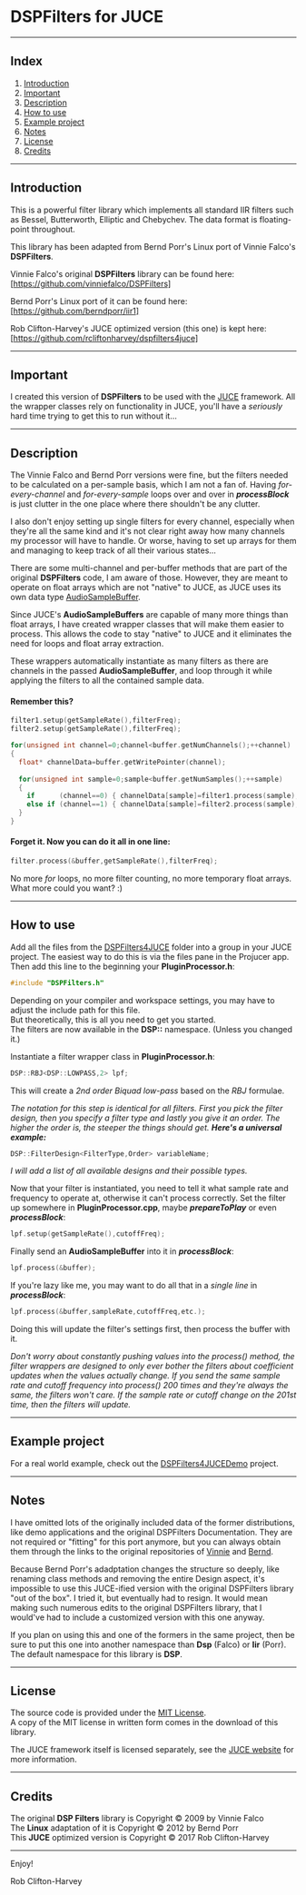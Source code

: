 # DSPFilters for JUCE

-------------------------------------------------------------------------------------------------------

## Index

1. [Introduction](https://github.com/rcliftonharvey/dspfilters4juce/blob/master/README.md#introduction)
2. [Important](https://github.com/rcliftonharvey/dspfilters4juce/blob/master/README.md#important)
3. [Description](https://github.com/rcliftonharvey/dspfilters4juce/blob/master/README.md#description)
4. [How to use](https://github.com/rcliftonharvey/dspfilters4juce/blob/master/README.md#how-to-use)
5. [Example project](https://github.com/rcliftonharvey/dspfilters4juce/blob/master/README.md#example-project)
6. [Notes](https://github.com/rcliftonharvey/dspfilters4juce/blob/master/README.md#notes)
7. [License](https://github.com/rcliftonharvey/dspfilters4juce/blob/master/README.md#license)
8. [Credits](https://github.com/rcliftonharvey/dspfilters4juce/blob/master/README.md#credits)

-------------------------------------------------------------------------------------------------------

## Introduction 

This is a powerful filter library which implements all standard IIR filters such as Bessel, Butterworth, Elliptic and Chebychev. The data format is floating-point throughout.

This library has been adapted from Bernd Porr's Linux port of Vinnie Falco's **DSPFilters**.

Vinnie Falco's original **DSPFilters** library can be found here:<br>
[https://github.com/vinniefalco/DSPFilters]

Bernd Porr's Linux port of it can be found here:<br>
[https://github.com/berndporr/iir1]

Rob Clifton-Harvey's JUCE optimized version (this one) is kept here:<br>
[https://github.com/rcliftonharvey/dspfilters4juce]

-------------------------------------------------------------------------------------------------------

## Important

I created this version of **DSPFilters** to be used with the [JUCE](https://www.juce.com/) framework. All the wrapper classes rely on functionality in JUCE, you'll have a *seriously* hard time trying to get this to run without it...

-------------------------------------------------------------------------------------------------------

## Description

The Vinnie Falco and Bernd Porr versions were fine, but the filters needed to be calculated on a per-sample basis, which I am not a fan of. Having *for-every-channel* and *for-every-sample* loops over and over in ***processBlock*** is just clutter in the one place where there shouldn't be any clutter.

I also don't enjoy setting up single filters for every channel, especially when they're all the same kind and it's not clear right away how many channels my processor will have to handle. Or worse, having to set up arrays for them and managing to keep track of all their various states...

There are some multi-channel and per-buffer methods that are part of the original **DSPFilters** code, I am aware of those. However, they are meant to operate on float arrays which are not "native" to JUCE, as JUCE uses its own data type [AudioSampleBuffer](https://www.juce.com/doc/classAudioBuffer).

Since JUCE's **AudioSampleBuffers** are capable of many more things than float arrays, I have created wrapper classes that will make them easier to process. This allows the code to stay "native" to JUCE and it eliminates the need for loops and float array extraction.

These wrappers automatically instantiate as many filters as there are channels in the passed **AudioSampleBuffer**, and loop through it while applying the filters to all the contained sample data.

#### Remember this?
```c++
filter1.setup(getSampleRate(),filterFreq);
filter2.setup(getSampleRate(),filterFreq);

for(unsigned int channel=0;channel<buffer.getNumChannels();++channel)
{
  float* channelData=buffer.getWritePointer(channel);
  
  for(unsigned int sample=0;sample<buffer.getNumSamples();++sample)
  {
    if      (channel==0) { channelData[sample]=filter1.process(sample); }
    else if (channel==1) { channelData[sample]=filter2.process(sample); }
  }
}
```

#### Forget it. Now you can do it all in one line:
```c++
filter.process(&buffer,getSampleRate(),filterFreq);
```

No more *for* loops, no more filter counting, no more temporary float arrays.<br>
What more could you want? :)

-------------------------------------------------------------------------------------------------------

## How to use

Add all the files from the [DSPFilters4JUCE](https://github.com/rcliftonharvey/dspfilters4juce/tree/master/DSPFilters4JUCE) folder into a group in your JUCE project. The easiest way to do this is via the files pane in the Projucer app. Then add this line to the beginning your **PluginProcessor.h**:
```c++
#include "DSPFilters.h"
```

Depending on your compiler and workspace settings, you may have to adjust the include path for this file.<br>
But theoretically, this is all you need to get you started.<br>
The filters are now available in the **DSP::** namespace. (Unless you changed it.)

Instantiate a filter wrapper class in **PluginProcessor.h**:
```c++
DSP::RBJ<DSP::LOWPASS,2> lpf;
```

This will create a *2nd order Biquad low-pass* based on the *RBJ* formulae.

*The notation for this step is identical for all filters. First you pick the filter design, then you specify a filter type and lastly you give it an order. The higher the order is, the steeper the things should get.* ***Here's a universal example:***
```c++
DSP::FilterDesign<FilterType,Order> variableName;
```

  *I will add a list of all available designs and their possible types.*

Now that your filter is instantiated, you need to tell it what sample rate and frequency to operate at, otherwise it can't process correctly. Set the filter up somewhere in **PluginProcessor.cpp**, maybe ***prepareToPlay*** or even ***processBlock***:
```c++
lpf.setup(getSampleRate(),cutoffFreq);
```

Finally send an **AudioSampleBuffer** into it in ***processBlock***:
```c++
lpf.process(&buffer);
```

If you're lazy like me, you may want to do all that in a *single line* in ***processBlock***:
```c++
lpf.process(&buffer,sampleRate,cutoffFreq,etc.);
```

Doing this will update the filter's settings first, then process the buffer with it.

*Don't worry about constantly pushing values into the process() method, the filter wrappers are designed to only ever bother the filters about coefficient updates when the values actually change. If you send the same sample rate and cutoff frequency into process() 200 times and they're always the same, the filters won't care. If the sample rate or cutoff change on the 201st time, then the filters will update.*

-------------------------------------------------------------------------------------------------------

## Example project

For a real world example, check out the [DSPFilters4JUCEDemo](https://github.com/rcliftonharvey/dspfilters4juce/tree/master/DSPFilters4JUCEDemo) project.

-------------------------------------------------------------------------------------------------------

## Notes

I have omitted lots of the originally included data of the former distributions, like demo applications and the original DSPFilters Documentation. They are not required or "fitting" for this port anymore, but you can always obtain them through the links to the original repositories of [Vinnie](https://github.com/vinniefalco/DSPFilters) and [Bernd](https://github.com/berndporr/iir1).

Because Bernd Porr's adadptation changes the structure so deeply, like renaming class methods and removing the entire Design aspect, it's impossible to use this JUCE-ified version with the original DSPFilters library "out of the box". I tried it, but eventually had to resign. It would mean making such numerous edits to the original DSPFilters library, that I would've had to include a customized version with this one anyway.

If you plan on using this and one of the formers in the same project, then be sure to put this one into another namespace than **Dsp** (Falco) or **Iir** (Porr). The default namespace for this library is **DSP**.

-------------------------------------------------------------------------------------------------------

## License

The source code is provided under the [MIT License](https://en.wikipedia.org/wiki/MIT_License).<br>
A copy of the MIT license in written form comes in the download of this library.

The JUCE framework itself is licensed separately, see the [JUCE website](https://juce.com) for more information.

-------------------------------------------------------------------------------------------------------

## Credits

The original **DSP Filters** library is Copyright &copy; 2009 by Vinnie Falco<br>
The **Linux** adaptation of it is Copyright &copy; 2012 by Bernd Porr<br>
This **JUCE** optimized version is Copyright &copy; 2017 Rob Clifton-Harvey

-------------------------------------------------------------------------------------------------------

Enjoy!

Rob Clifton-Harvey
